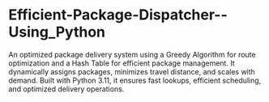 # Efficient-Package-Dispatcher--Using_Python
An optimized package delivery system using a Greedy Algorithm for route optimization and a Hash Table for efficient package management. It dynamically assigns packages, minimizes travel distance, and scales with demand. Built with Python 3.11, it ensures fast lookups, efficient scheduling, and optimized delivery operations.

